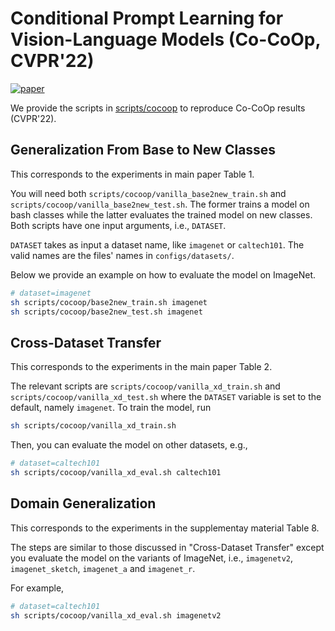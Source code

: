 # Conditional Prompt Learning for Vision-Language Models (Co-CoOp, CVPR'22)
[![paper](https://img.shields.io/badge/arXiv-Paper-<COLOR>.svg)](https://arxiv.org/abs/2203.05557)

We provide the scripts in [scripts/cocoop](../scripts/cocoop) to reproduce Co-CoOp results (CVPR'22).

## Generalization From Base to New Classes

This corresponds to the experiments in main paper Table 1.

You will need both `scripts/cocoop/vanilla_base2new_train.sh` and `scripts/cocoop/vanilla_base2new_test.sh`. The former trains a model on bash classes while the latter evaluates the trained model on new classes. Both scripts have one input arguments, i.e., `DATASET`.

`DATASET` takes as input a dataset name, like `imagenet` or `caltech101`. The valid names are the files' names in `configs/datasets/`.

Below we provide an example on how to evaluate the model on ImageNet.

```bash
# dataset=imagenet
sh scripts/cocoop/base2new_train.sh imagenet
sh scripts/cocoop/base2new_test.sh imagenet
```

## Cross-Dataset Transfer

This corresponds to the experiments in the main paper Table 2.

The relevant scripts are `scripts/cocoop/vanilla_xd_train.sh` and `scripts/cocoop/vanilla_xd_test.sh` where the `DATASET` variable is set to the default, namely `imagenet`. To train the model, run

```bash
sh scripts/cocoop/vanilla_xd_train.sh
```

Then, you can evaluate the model on other datasets, e.g.,

```bash
# dataset=caltech101
sh scripts/cocoop/vanilla_xd_eval.sh caltech101
```

## Domain Generalization

This corresponds to the experiments in the supplementay material Table 8.

The steps are similar to those discussed in "Cross-Dataset Transfer" except you evaluate the model on the variants of ImageNet, i.e., `imagenetv2`, `imagenet_sketch`, `imagenet_a` and `imagenet_r`.

For example,
```bash
# dataset=caltech101
sh scripts/cocoop/vanilla_xd_eval.sh imagenetv2
```